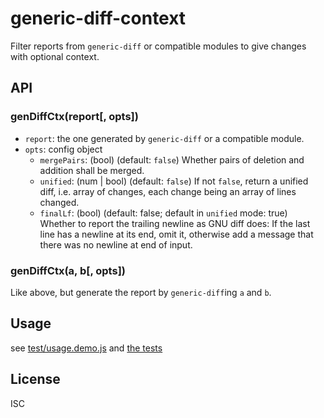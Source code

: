 ﻿
<!--#echo json="package.json" key="name" underline="=" -->
generic-diff-context
====================
<!--/#echo -->

<!--#echo json="package.json" key="description" -->
Filter reports from `generic-diff` or compatible modules to give changes with
optional context.
<!--/#echo -->


API
---

### genDiffCtx(report[, opts])

  * `report`: the one generated by `generic-diff` or a compatible module.
  * `opts`: config object
    * `mergePairs`: (bool) (default: `false`)
      Whether pairs of deletion and addition shall be merged.
    * `unified`: (num | bool) (default: `false`)
      If not `false`, return a unified diff, i.e. array of changes,
      each change being an array of lines changed.
    * `finalLf`: (bool) (default: false; default in `unified` mode: true)
      Whether to report the trailing newline as GNU diff does:
      If the last line has a newline at its end, omit it,
      otherwise add a message that there was no newline at end of input.


### genDiffCtx(a, b[, opts])

Like above, but generate the report by `generic-diff`ing `a` and `b`.



Usage
-----

see [test/usage.demo.js](test/usage.demo.js) and [the tests](test/)



<!--#toc stop="scan" -->


License
-------
<!--#echo json="package.json" key=".license" -->
ISC
<!--/#echo -->
